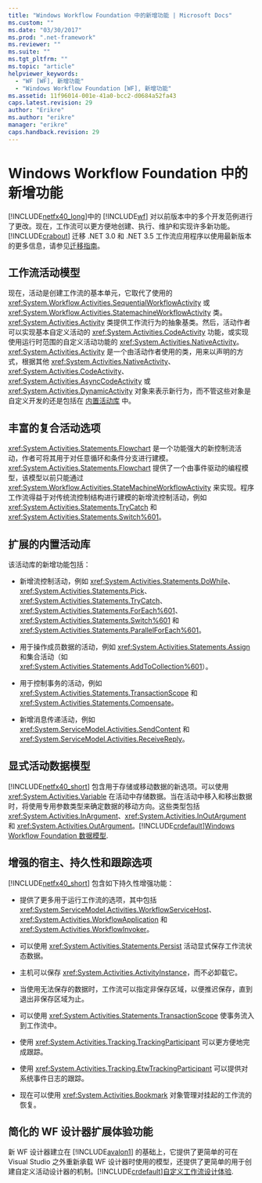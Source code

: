 ```yaml
---
title: "Windows Workflow Foundation 中的新增功能 | Microsoft Docs"
ms.custom: ""
ms.date: "03/30/2017"
ms.prod: ".net-framework"
ms.reviewer: ""
ms.suite: ""
ms.tgt_pltfrm: ""
ms.topic: "article"
helpviewer_keywords: 
  - "WF [WF], 新增功能"
  - "Windows Workflow Foundation [WF], 新增功能"
ms.assetid: 11f96014-001e-41a0-bcc2-d0684a52fa43
caps.latest.revision: 29
author: "Erikre"
ms.author: "erikre"
manager: "erikre"
caps.handback.revision: 29
---
```

# Windows Workflow Foundation 中的新增功能
[!INCLUDE[netfx40_long](../../../includes/netfx40-long-md.md)]中的 [!INCLUDE[wf](../../../includes/wf-md.md)] 对以前版本中的多个开发范例进行了更改。现在，工作流可以更方便地创建、执行、维护和实现许多新功能。[!INCLUDE[crabout](../../../includes/crabout-md.md)] 迁移 .NET 3.0 和 .NET 3.5 工作流应用程序以使用最新版本的更多信息，请参见[迁移指南](../../../docs/framework/windows-workflow-foundation//migration-guidance.md)。  
  
## 工作流活动模型  
 现在，活动是创建工作流的基本单元，它取代了使用的 <xref:System.Workflow.Activities.SequentialWorkflowActivity> 或 <xref:System.Workflow.Activities.StatemachineWorkflowActivity> 类。<xref:System.Activities.Activity> 类提供工作流行为的抽象基类。然后，活动作者可以实现基本自定义活动的 <xref:System.Activities.CodeActivity> 功能，或实现使用运行时范围的自定义活动功能的 <xref:System.Activities.NativeActivity>。<xref:System.Activities.Activity> 是一个由活动作者使用的类，用来以声明的方式，根据其他 <xref:System.Activities.NativeActivity>、<xref:System.Activities.CodeActivity>、<xref:System.Activities.AsyncCodeActivity> 或 <xref:System.Activities.DynamicActivity> 对象来表示新行为，而不管这些对象是自定义开发的还是包括在 [内置活动库](../../../docs/framework/windows-workflow-foundation//net-framework-4-5-built-in-activity-library.md) 中。  
  
## 丰富的复合活动选项  
 <xref:System.Activities.Statements.Flowchart> 是一个功能强大的新控制流活动，作者可将其用于对任意循环和条件分支进行建模。<xref:System.Activities.Statements.Flowchart> 提供了一个由事件驱动的编程模型，该模型以前只能通过 <xref:System.Workflow.Activities.StateMachineWorkflowActivity> 来实现。程序工作流得益于对传统流控制结构进行建模的新增流控制活动，例如 <xref:System.Activities.Statements.TryCatch> 和 <xref:System.Activities.Statements.Switch%601>。  
  
## 扩展的内置活动库  
 该活动库的新增功能包括：  
  
-   新增流控制活动，例如 <xref:System.Activities.Statements.DoWhile>、<xref:System.Activities.Statements.Pick>、<xref:System.Activities.Statements.TryCatch>、<xref:System.Activities.Statements.ForEach%601>、<xref:System.Activities.Statements.Switch%601> 和 <xref:System.Activities.Statements.ParallelForEach%601>。  
  
-   用于操作成员数据的活动，例如 <xref:System.Activities.Statements.Assign> 和集合活动（如 <xref:System.Activities.Statements.AddToCollection%601>）。  
  
-   用于控制事务的活动，例如 <xref:System.Activities.Statements.TransactionScope> 和 <xref:System.Activities.Statements.Compensate>。  
  
-   新增消息传递活动，例如 <xref:System.ServiceModel.Activities.SendContent> 和 <xref:System.ServiceModel.Activities.ReceiveReply>。  
  
## 显式活动数据模型  
 [!INCLUDE[netfx40_short](../../../includes/netfx40-short-md.md)] 包含用于存储或移动数据的新选项。可以使用 <xref:System.Activities.Variable> 在活动中存储数据。当在活动中移入和移出数据时，将使用专用参数类型来确定数据的移动方向。这些类型包括 <xref:System.Activities.InArgument>、<xref:System.Activities.InOutArgument> 和 <xref:System.Activities.OutArgument>。[!INCLUDE[crdefault](../../../includes/crdefault-md.md)][Windows Workflow Foundation 数据模型](../../../docs/framework/windows-workflow-foundation//data-model.md).  
  
## 增强的宿主、持久性和跟踪选项  
 [!INCLUDE[netfx40_short](../../../includes/netfx40-short-md.md)] 包含如下持久性增强功能：  
  
-   提供了更多用于运行工作流的选项，其中包括 <xref:System.ServiceModel.Activities.WorkflowServiceHost>、<xref:System.Activities.WorkflowApplication> 和 <xref:System.Activities.WorkflowInvoker>。  
  
-   可以使用 <xref:System.Activities.Statements.Persist> 活动显式保存工作流状态数据。  
  
-   主机可以保存 <xref:System.Activities.ActivityInstance>，而不必卸载它。  
  
-   当使用无法保存的数据时，工作流可以指定非保存区域，以便推迟保存，直到退出非保存区域为止。  
  
-   可以使用 <xref:System.Activities.Statements.TransactionScope> 使事务流入到工作流中。  
  
-   使用 <xref:System.Activities.Tracking.TrackingParticipant> 可以更方便地完成跟踪。  
  
-   使用 <xref:System.Activities.Tracking.EtwTrackingParticipant> 可以提供对系统事件日志的跟踪。  
  
-   现在可以使用 <xref:System.Activities.Bookmark> 对象管理对挂起的工作流的恢复。  
  
## 简化的 WF 设计器扩展体验功能  
 新 WF 设计器建立在 [!INCLUDE[avalon1](../../../includes/avalon1-md.md)] 的基础上，它提供了更简单的可在 Visual Studio 之外重新承载 WF 设计器时使用的模型，还提供了更简单的用于创建自定义活动设计器的机制。[!INCLUDE[crdefault](../../../includes/crdefault-md.md)][自定义工作流设计体验](../../../docs/framework/windows-workflow-foundation//customizing-the-workflow-design-experience.md).